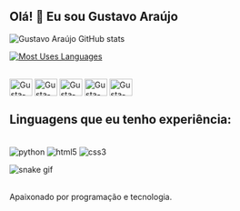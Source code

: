 ## Olá! 👋 Eu sou Gustavo Araújo

![Gustavo Araújo GitHub stats](https://github-readme-stats.vercel.app/api?username=yFlipz&show_icons=true&theme=tokyonight)

[![Most Uses Languages](https://github-readme-stats.vercel.app/api/top-langs/?username=yFlipz)](https://github.com/yFlipz/github-readme-stats=true&theme=tokyonight)

<div style="display: inline_block"><br>
<img align="center" alt="Gusta-Py" height="30" width="40" src="https://cdn.jsdelivr.net/gh/devicons/devicon/icons/python/python-original.svg">
<img align="center" alt="Gusta-HTML" height="30" width="40" src="https://cdn.jsdelivr.net/gh/devicons/devicon/icons/html5/html5-original.svg">
<img align="center" alt="Gusta-CSS" height="30" width="40" src="https://cdn.jsdelivr.net/gh/devicons/devicon/icons/css3/css3-original.svg">
<img align="center" alt="Gusta-JS" height="30" width="40" src="https://cdn.jsdelivr.net/gh/devicons/devicon/icons/javascript/javascript-original.svg">
<img align="center" alt="Gusta-NODEJS" height="30" width="40" src="https://cdn.jsdelivr.net/gh/devicons/devicon/icons/nodejs/nodejs-original.svg">

## Linguagens que eu tenho experiência:

<div style="display: inline_block"><br/>
  <img align="center" alt="python" src="https://img.shields.io/badge/Python-14354C?style=for-the-badge&logo=python&logoColor=white"/>
  <img align="center" alt="html5" src="https://img.shields.io/badge/HTML5-E34F26?style=for-the-badge&logo=html5&logoColor=white"/>
  <img align="center" alt="css3" src="https://img.shields.io/badge/CSS3-1572B6?style=for-the-badge&logo=css3&logoColor=white"/>

![snake gif](https://github.com/yFlipz/yFlipz/raw/output/github-contribution-grid-snake.svg)
<div><br/>
Apaixonado por programação e tecnologia.
